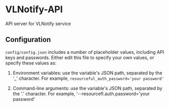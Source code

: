 VLNotify-API
============

API server for VLNotify service

Configuration
-------------

`config/config.json` includes a number of placeholder values, including API keys and passwords. Either edit this file
to specify your own values, or specify these values as:

1. Environment variables: use the variable's JSON path, separated by the '_' character. For example,
  `resourceful_auth_password='your password'`

2. Command-line arguments: use the variable's JSON path, separated by the '.' character. For example,
  '--resourcefl.auth.password='your password'
